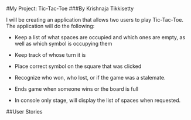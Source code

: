#My Project: Tic-Tac-Toe
###By Krishnaja Tikkisetty

I will be creating an application that allows two users to play Tic-Tac-Toe. The application will do the following:

- Keep a list of what spaces are occupied and which ones are empty, as well as which symbol is occupying
  them

- Keep track of whose turn it is

- Place correct symbol on the square that was clicked

- Recognize who won, who lost, or if the game was a stalemate.

- Ends game when someone wins or the board is full

- In console only stage, will display the list of spaces when requested.


##User Stories
